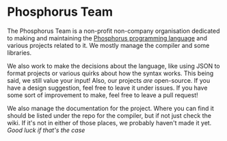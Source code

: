 # Phosphorus Team

The Phosphorus Team is a non-profit non-company organisation dedicated to making and maintaining the [Phosphorus programming language](https://github.com/Phosphorus-Team/Phosphorus-Lang) and various projects related to it. We mostly manage the compiler and some libraries.

We also work to make the decisions about the language, like using JSON to format projects or various quirks about how the syntax works. This being said, we still value your input! Also, our projects *are* open-source. If you have a design suggestion, feel free to leave it under issues. If you have some sort of improvement to make, feel free to leave a pull request!

We also manage the documentation for the project. Where you can find it should be listed under the repo for the compiler, but if not just check the wiki. If it's not in either of those places, we probably haven't made it yet. *Good luck if that's the case*
<!--

**Here are some ideas to get you started:**

🙋‍♀️ A short introduction - what is your organization all about?
🌈 Contribution guidelines - how can the community get involved?
👩‍💻 Useful resources - where can the community find your docs? Is there anything else the community should know?
🍿 Fun facts - what does your team eat for breakfast?
🧙 Remember, you can do mighty things with the power of [Markdown](https://docs.github.com/github/writing-on-github/getting-started-with-writing-and-formatting-on-github/basic-writing-and-formatting-syntax)
-->
